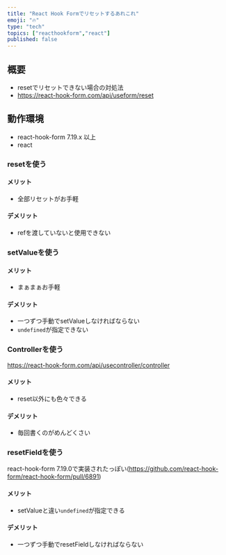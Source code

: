 ```yaml
---
title: "React Hook Formでリセットするあれこれ"
emoji: "🔥"
type: "tech"
topics: ["reacthookform","react"]
published: false
---
```


## 概要
- resetでリセットできない場合の対処法
- https://react-hook-form.com/api/useform/reset

## 動作環境
- react-hook-form 7.19.x 以上
- react 

### resetを使う
#### メリット
- 全部リセットがお手軽
#### デメリット
- refを渡していないと使用できない

### setValueを使う
#### メリット
- まぁまぁお手軽
#### デメリット
- 一つずつ手動でsetValueしなければならない
- `undefined`が指定できない

### Controllerを使う
https://react-hook-form.com/api/usecontroller/controller
#### メリット
- reset以外にも色々できる
#### デメリット
- 毎回書くのがめんどくさい

### resetFieldを使う
react-hook-form 7.19.0で実装されたっぽい(https://github.com/react-hook-form/react-hook-form/pull/6891)

#### メリット
- setValueと違い`undefined`が指定できる
#### デメリット
- 一つずつ手動でresetFieldしなければならない